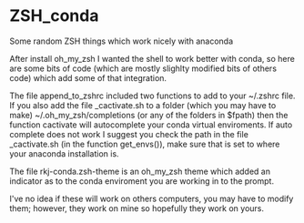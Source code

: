 # ZSH_conda
Some random ZSH things which work nicely with anaconda

After install oh_my_zsh I wanted the shell to work better with conda, so here are some bits of code (which are mostly slighlty modified bits of others code) which add some of that integration.

The file append_to_zshrc included two functions to add to your ~/.zshrc file. If you also add the file \_cactivate.sh to a folder (which you may have to make) ~/.oh_my_zsh/completions (or any of the folders in $fpath) then the function cactivate will autocomplete your conda virtual enviroments. If auto complete does not work I suggest you check the path in the file \_cactivate.sh (in the function get_envs()), make sure that is set to where your anaconda installation is.

The file rkj-conda.zsh-theme is an oh_my_zsh theme which added an indicator as to the conda enviroment you are working in to the prompt. 

I've no idea if these will work on others computers, you may have to modify them; however, they work on mine so hopefully they work on yours. 

